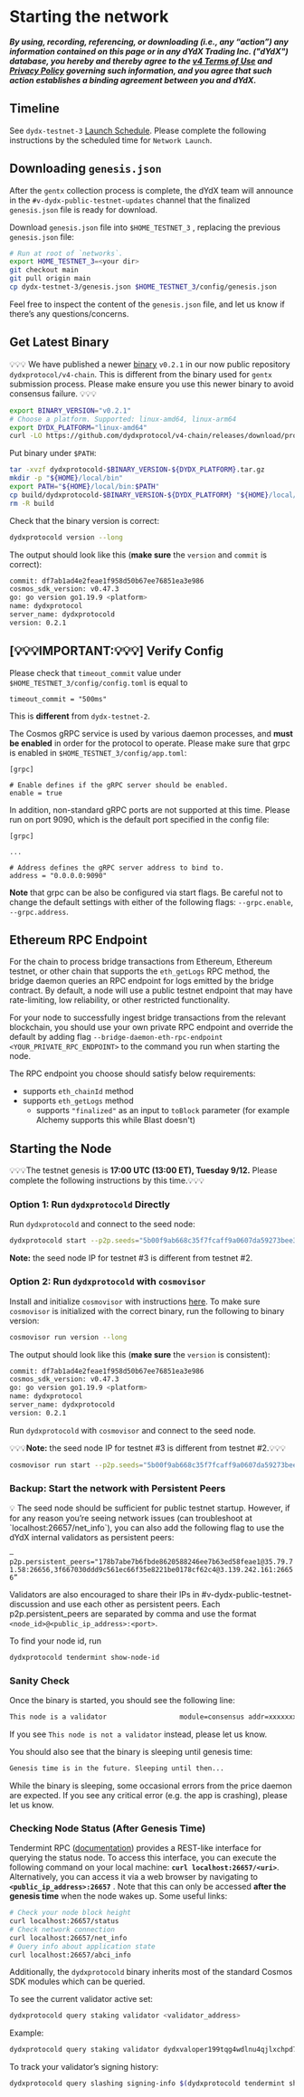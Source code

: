 # Starting the network

***By using, recording, referencing, or downloading (i.e., any “action”) any information contained on this page or in any dYdX Trading Inc. ("dYdX") database, you hereby and thereby agree to the [v4 Terms of Use](https://dydx.exchange/v4-terms) and [Privacy Policy](https://dydx.exchange/privacy) governing such information, and you agree that such action establishes a binding agreement between you and dYdX.***

## Timeline

See `dydx-testnet-3` [Launch Schedule](https://v4-teacher.vercel.app/testnets/schedule). Please complete the following instructions by the scheduled time for `Network Launch`.

## Downloading `genesis.json`

After the `gentx` collection process is complete, the dYdX team will announce in the `#v-dydx-public-testnet-updates` channel that the finalized `genesis.json` file is ready for download. 

Download `genesis.json` file into `$HOME_TESTNET_3` , replacing the previous `genesis.json` file:

```bash
# Run at root of `networks`.
export HOME_TESTNET_3=<your dir>
git checkout main
git pull origin main
cp dydx-testnet-3/genesis.json $HOME_TESTNET_3/config/genesis.json
```

Feel free to inspect the content of the `genesis.json` file, and let us know if there’s any questions/concerns.

## Get Latest Binary

💡💡💡 We have published a newer [binary](https://github.com/dydxprotocol/v4-chain/releases/tag/protocol%2Fv0.2.1) `v0.2.1` in our now public repository `dydxprotocol/v4-chain`. This is different from the binary used for `gentx` submission process. Please make ensure you use this newer binary to avoid consensus failure. 💡💡💡

```bash
export BINARY_VERSION="v0.2.1"
# Choose a platform. Supported: linux-amd64, linux-arm64
export DYDX_PLATFORM="linux-amd64"
curl -LO https://github.com/dydxprotocol/v4-chain/releases/download/protocol%2F$BINARY_VERSION/dydxprotocold-$BINARY_VERSION-$DYDX_PLATFORM.tar.gz
```

Put binary under `$PATH`:

```bash
tar -xvzf dydxprotocold-$BINARY_VERSION-${DYDX_PLATFORM}.tar.gz
mkdir -p "${HOME}/local/bin"
export PATH="${HOME}/local/bin:$PATH"
cp build/dydxprotocold-$BINARY_VERSION-${DYDX_PLATFORM} "${HOME}/local/bin/dydxprotocold"
rm -R build 
```

Check that the binary version is correct:

```bash
dydxprotocold version --long
```

The output should look like this (**make sure** the `version` and `commit` is correct):

```bash
commit: df7ab1ad4e2feae1f958d50b67ee76851ea3e986
cosmos_sdk_version: v0.47.3
go: go version go1.19.9 <platform>
name: dydxprotocol
server_name: dydxprotocold
version: 0.2.1
```

## [💡💡💡IMPORTANT:💡💡💡] Verify Config 

Please check that `timeout_commit` value under `$HOME_TESTNET_3/config/config.toml` is equal to
```
timeout_commit = "500ms"
```
This is **different** from `dydx-testnet-2`.

The Cosmos gRPC service is used by various daemon processes, and **must be enabled** in order for the protocol to operate.
Please make sure that grpc is enabled in `$HOME_TESTNET_3/config/app.toml`:
```
[grpc]

# Enable defines if the gRPC server should be enabled.
enable = true
```

In addition, non-standard gRPC ports are not supported at this time. Please run on port 9090, which is the default
port specified in the config file:

```
[grpc]

...

# Address defines the gRPC server address to bind to.
address = "0.0.0.0:9090"
```

**Note** that grpc can be also be configured via start flags. Be careful not to change the default settings with either
of the following flags: `--grpc.enable`, `--grpc.address`.

## Ethereum RPC Endpoint

For the chain to process bridge transactions from Ethereum, Ethereum testnet, or other chain that supports the `eth_getLogs` RPC method, the bridge daemon queries an RPC endpoint for logs emitted by the bridge contract. By default, a node will use a public testnet endpoint that may have rate-limiting, low reliability, or other restricted functionality.

For your node to successfully ingest bridge transactions from the relevant blockchain, you should use your own private RPC endpoint and override the default by adding flag `--bridge-daemon-eth-rpc-endpoint <YOUR_PRIVATE_RPC_ENDPOINT>` to the command you run when starting the node.

The RPC endpoint you choose should satisfy below requirements:
* supports `eth_chainId` method
* supports `eth_getLogs` method
    * supports `"finalized"` as an input to `toBlock` parameter (for example Alchemy supports this while Blast doesn't)

## Starting the Node

💡💡💡The testnet genesis is **17:00 UTC (13:00 ET), Tuesday 9/12.** Please complete the following instructions by this time.💡💡💡

### Option 1: Run `dydxprotocold` Directly

Run `dydxprotocold` and connect to the seed node:

```bash
dydxprotocold start --p2p.seeds="5b00f9ab668c35f7fcaff9a0607da59273bee399@dydx-testnet3-seednode.allthatnode.com:26656,5454e22c769c5103e51c336121c532e9d6289348@tenderseed.ccvalidators.com:29103,f3339d67eac6e6a082555d2db6556ee4c0ce5f61@test-dydx-seed.kingnodes.com:26856,20e1000e88125698264454a884812746c2eb4807@seeds.lavenderfive.com:23856,87ee8de5f0f82af6ee6740a30f8844bbe6434413@seed.dydx-testnet.cros-nest.com:26656,b8695dc21fa1b8395abb131e37c5bf5763b61d1d@dydx-testnet-3.notional.ventures:26656" --home="$HOME_TESTNET_3"
```

**Note:** the seed node IP for testnet #3 is different from testnet #2.

### Option 2: Run `dydxprotocold` with `cosmovisor`

Install and initialize `cosmovisor` with instructions [here](https://v4-teacher.vercel.app/validators/cosmovisor). To make sure `cosmovisor` is initialized with the correct binary, run the following to binary version:

```bash
cosmovisor run version --long
```

The output should look like this (**make sure** the `version` is consistent):

```bash
commit: df7ab1ad4e2feae1f958d50b67ee76851ea3e986
cosmos_sdk_version: v0.47.3
go: go version go1.19.9 <platform>
name: dydxprotocol
server_name: dydxprotocold
version: 0.2.1
```

Run `dydxprotocold` with `cosmovisor` and connect to the seed node. 

💡💡💡**Note:** the seed node IP for testnet #3 is different from testnet #2.💡💡💡

```bash
cosmovisor run start --p2p.seeds="5b00f9ab668c35f7fcaff9a0607da59273bee399@dydx-testnet3-seednode.allthatnode.com:26656,5454e22c769c5103e51c336121c532e9d6289348@tenderseed.ccvalidators.com:29103,f3339d67eac6e6a082555d2db6556ee4c0ce5f61@test-dydx-seed.kingnodes.com:26856,20e1000e88125698264454a884812746c2eb4807@seeds.lavenderfive.com:23856,87ee8de5f0f82af6ee6740a30f8844bbe6434413@seed.dydx-testnet.cros-nest.com:26656,b8695dc21fa1b8395abb131e37c5bf5763b61d1d@dydx-testnet-3.notional.ventures:26656" --home="$HOME_TESTNET_3"
```

### Backup: Start the network with Persistent Peers

<aside>
💡 The seed node should be sufficient for public testnet startup. However, if for any reason you’re seeing network issues (can troubleshoot at `localhost:26657/net_info`), you can also add the following flag to use the dYdX internal validators as persistent peers:

`—p2p.persistent_peers="178b7abe7b6fbde8620588246ee7b63ed58feae1@35.79.71.58:26656,3f667030ddd9c561ec66f35e8221be0178cf62c4@3.139.242.161:26656”`

</aside>

Validators are also encouraged to share their IPs in #v-dydx-public-testnet-discussion and use each other as persistent peers. Each p2p.persistent_peers are separated by comma and use the format `<node_id>@<public_ip_address>:<port>`.

To find your node id, run

```protobuf
dydxprotocold tendermint show-node-id
```

### Sanity Check

Once the binary is started, you should see the following line:

```bash
This node is a validator                  module=consensus addr=xxxxxxxxxx
```

If you see `This node is not a validator` instead, please let us know.

You should also see that the binary is sleeping until genesis time:

```bash
Genesis time is in the future. Sleeping until then... 
```

While the binary is sleeping, some occasional errors from the price daemon are expected. If you see any critical error (e.g. the app is crashing), please let us know.

### Checking Node Status (After Genesis Time)

Tendermint RPC ([documentation](https://docs.tendermint.com/v0.34/rpc/#/)) provides a REST-like interface for querying the status node. To access this interface, you can execute the following command on your local machine: **`curl localhost:26657/<uri>`**. Alternatively, you can access it via a web browser by navigating to **`<public_ip_address>:26657`** . Note that this can only be accessed **after the genesis time** when the node wakes up. Some useful links:

```bash
# Check your node block height
curl localhost:26657/status
# Check network connection
curl localhost:26657/net_info
# Query info about application state
curl localhost:26657/abci_info
```

Additionally, the `dydxprotocold` binary inherits most of the standard Cosmos SDK modules which can be queried.

To see the current validator active set:

```bash
dydxprotocold query staking validator <validator_address>
```

Example:

```bash
dydxprotocold query staking validator dydxvaloper199tqg4wdlnu4qjlxchpd7seg454937hjxg9yhy
```

To track your validator’s signing history:

```bash
dydxprotocold query slashing signing-info $(dydxprotocold tendermint show-validator)
```
